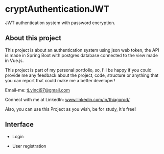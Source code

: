 # cryptAuthenticationJWT
JWT authentication system with password encryption.
## About this project
This project is about an authentication system using json web token, the API is made in Spring Boot with postgres database connected to the view made in Vue.js.
 
 This project is part of my personal portfolio, so, I'll be happy if you could provide me any feedback about the project, code, structure or anything that you can report that could make me a better developer!
  
Email-me: tj.vinci97@gmail.com

Connect with me at LinkedIn: www.linkedin.com/in/thiagorod/

Also, you can use this Project as you wish, be for study, It's free!

## Interface

- Login

- User registration
